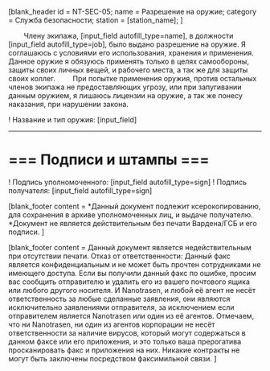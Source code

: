 [blank_header
id = NT-SEC-05;
name = Разрешение на оружие;
category = Служба безопасности;
station = [station_name];
]

⠀⠀⠀Члену экипажа, [input_field autofill_type=name], в должности [input_field autofill_type=job], было выдано разрешение на оружие. Я соглашаюсь с условиями его использования, хранения и применения. Данное оружие я обязуюсь применять только в целях самообороны, защиты своих личных вещей, и рабочего места, а так же для защиты своих коллег.
⠀⠀⠀При попытке применения оружия, против остальных членов экипажа не предоставляющих угрозу, или при запугивании данным оружием, я лишаюсь лицензии на оружие, а так же понесу наказания, при нарушении закона.
<br>

! Название и тип оружия: [input_field]

---

# === Подписи и штампы ===

! Подпись уполномоченного: [input_field autofill_type=sign]
! Подпись получателя: [input_field autofill_type=sign]

[blank_footer
content = *Данный документ подлежит ксерокопированию, для сохранения в архиве уполномоченных лиц, и выдаче получателю.
*Документ не является действительным без печати Вардена/ГСБ и его подписи.
]

[blank_footer
content = Данный документ является недействительным при отсутствии печати.
Отказ от ответственности: Данный факс является конфиденциальным и не может быть прочтен сотрудниками не имеющего доступа. Если вы получили данный факс по ошибке, просим вас сообщить отправителю и удалить его из вашего почтового ящика или любого другого носителя. И Nanotrasen, и любой её агент не несёт ответственность за любые сделанные заявления, они являются исключительно заявлениями отправителя, за исключением если отправителем является Nanotrasen или один из её агентов. Отмечаем, что ни Nanotrasen, ни один из агентов корпорации не несёт ответственности за наличие вирусов, который могут содержаться в данном факсе или его приложения, и это только ваша прерогатива просканировать факс и приложения на них. Никакие контракты не могут быть заключены посредством факсимильной связи.
]

